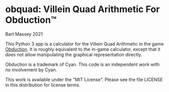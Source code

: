 # obquad: Villein Quad Arithmetic For Obduction™
Bart Massey 2021

This Python 3 app is a calculator for the Villein Quad
Arithmetic in the game
[Obduction](https://cyan.com/games/obduction/). It is
roughly equivalent to the in-game calculator, except that it
does not allow manipulating the graphical representation
directly.

Obduction is a trademark of Cyan. This code is an
independent work with no involvement by Cyan.

This work is available under the "MIT License". Please see
the file LICENSE in this distribution for license terms.
